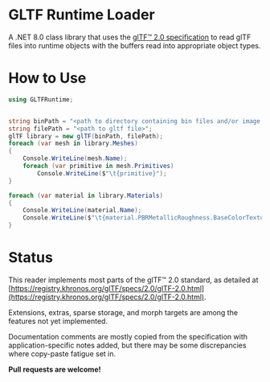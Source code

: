 # GLTF Runtime Loader
A .NET 8.0 class library that uses the [glTF™ 2.0 specification](https://registry.khronos.org/glTF/specs/2.0/glTF-2.0.html) to read glTF files into runtime objects with the buffers read into appropriate object types.

# How to Use
```csharp
using GLTFRuntime;


string binPath = "<path to directory containing bin files and/or image files>";
string filePath = "<path to gltf file>";
glTF library = new glTF(binPath, filePath);
foreach (var mesh in library.Meshes)
{
    Console.WriteLine(mesh.Name);
    foreach (var primitive in mesh.Primitives)
        Console.WriteLine($"\t{primitive}");
}

foreach (var material in library.Materials)
{
    Console.WriteLine(material.Name);
    Console.WriteLine($"\t{material.PBRMetallicRoughness.BaseColorTexture?.Texture.Name ?? "Unnamed Texture"}");
}
```

# Status

This reader implements most parts of the glTF™ 2.0 standard, as detailed at [https://registry.khronos.org/glTF/specs/2.0/glTF-2.0.html](https://registry.khronos.org/glTF/specs/2.0/glTF-2.0.html).

Extensions, extras, sparse storage, and morph targets are among the features not yet implemented.

Documentation comments are mostly copied from the specification with application-specific notes added, but there may be some discrepancies where copy-paste fatigue set in.

**Pull requests are welcome!**
